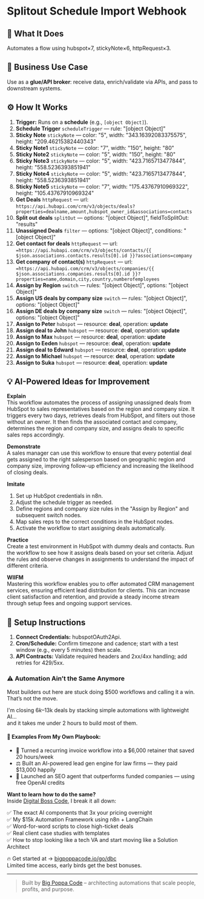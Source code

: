 # Splitout Schedule Import Webhook
## 🚀 What It Does
Automates a flow using hubspot×7, stickyNote×6, httpRequest×3.

## 💼 Business Use Case
Use as a **glue/API broker**: receive data, enrich/validate via APIs, and pass to downstream systems.

## ⚙️ How It Works
1. **Trigger:** Runs on a **schedule** (e.g., `[object Object]`).
2. **Schedule Trigger** `scheduleTrigger` — rule: "[object Object]"
3. **Sticky Note** `stickyNote` — color: "5", width: "343.16392083375575", height: "209.46215382440343"
4. **Sticky Note1** `stickyNote` — color: "7", width: "150", height: "80"
5. **Sticky Note2** `stickyNote` — color: "5", width: "150", height: "80"
6. **Sticky Note3** `stickyNote` — color: "5", width: "423.7165713477844", height: "558.5236393851941"
7. **Sticky Note4** `stickyNote` — color: "5", width: "423.7165713477844", height: "558.5236393851941"
8. **Sticky Note5** `stickyNote` — color: "7", width: "175.43767910969322", height: "105.43767910969324"
9. **Get Deals** `httpRequest` — url: `https://api.hubapi.com/crm/v3/objects/deals?properties=dealname,amount,hubspot_owner_id&associations=contacts`
10. **Split out deals** `splitOut` — options: "[object Object]", fieldToSplitOut: "results"
11. **Unassigned Deals** `filter` — options: "[object Object]", conditions: "[object Object]"
12. **Get contact for deals** `httpRequest` — url: `=https://api.hubapi.com/crm/v3/objects/contacts/{{ $json.associations.contacts.results[0].id }}?associations=company`
13. **Get company of contact(s)** `httpRequest` — url: `=https://api.hubapi.com/crm/v3/objects/companies/{{ $json.associations.companies.results[0].id }}?properties=name,domain,city,country,numberofemployees`
14. **Assign by Region** `switch` — rules: "[object Object]", options: "[object Object]"
15. **Assign US deals by company size** `switch` — rules: "[object Object]", options: "[object Object]"
16. **Assign DE deals by company size** `switch` — rules: "[object Object]", options: "[object Object]"
17. **Assign to Peter** `hubspot` — resource: **deal**, operation: **update**
18. **Assign deal to John** `hubspot` — resource: **deal**, operation: **update**
19. **Assign to Max** `hubspot` — resource: **deal**, operation: **update**
20. **Assign to Eeden** `hubspot` — resource: **deal**, operation: **update**
21. **Assign deal to Edward** `hubspot` — resource: **deal**, operation: **update**
22. **Assign to Michael** `hubspot` — resource: **deal**, operation: **update**
23. **Assign to Suka** `hubspot` — resource: **deal**, operation: **update**

## 💡 AI-Powered Ideas for Improvement
**Explain**  
This workflow automates the process of assigning unassigned deals from HubSpot to sales representatives based on the region and company size. It triggers every two days, retrieves deals from HubSpot, and filters out those without an owner. It then finds the associated contact and company, determines the region and company size, and assigns deals to specific sales reps accordingly.

**Demonstrate**  
A sales manager can use this workflow to ensure that every potential deal gets assigned to the right salesperson based on geographic region and company size, improving follow-up efficiency and increasing the likelihood of closing deals.

**Imitate**  
1. Set up HubSpot credentials in n8n.
2. Adjust the schedule trigger as needed.
3. Define regions and company size rules in the "Assign by Region" and subsequent switch nodes.
4. Map sales reps to the correct conditions in the HubSpot nodes.
5. Activate the workflow to start assigning deals automatically.

**Practice**  
Create a test environment in HubSpot with dummy deals and contacts. Run the workflow to see how it assigns deals based on your set criteria. Adjust the rules and observe changes in assignments to understand the impact of different criteria.

**WIIFM**  
Mastering this workflow enables you to offer automated CRM management services, ensuring efficient lead distribution for clients. This can increase client satisfaction and retention, and provide a steady income stream through setup fees and ongoing support services.

## 🔧 Setup Instructions
1. **Connect Credentials:** hubspotOAuth2Api.
2. **Cron/Schedule:** Confirm timezone and cadence; start with a test window (e.g., every 5 minutes) then scale.
3. **API Contracts:** Validate required headers and 2xx/4xx handling; add retries for 429/5xx.

### ⚠️ Automation Ain’t the Same Anymore

Most builders out here are stuck doing $500 workflows and calling it a win.  
That’s not the move.  

I'm closing $6k–$13k deals by stacking simple automations with lightweight AI...  
and it takes me under 2 hours to build most of them.

#### 🧠 Examples From My Own Playbook:
- 🔁 Turned a recurring invoice workflow into a $6,000 retainer that saved 20 hours/week  
- ⚖️ Built an AI-powered lead gen engine for law firms — they paid $13,000 happily  
- 🚀 Launched an SEO agent that outperforms funded companies — using free OpenAI credits  

**Want to learn how to do the same?**  
Inside [Digital Boss Code](https://bigpoppacode.io/go/dbc), I break it all down:

✅ The exact AI components that 3x your pricing overnight  
✅ My $15k Automation Framework using n8n + LangChain  
✅ Word-for-word scripts to close high-ticket deals  
✅ Real client case studies with templates  
✅ How to stop looking like a tech VA and start moving like a Solution Architect  

🔥 Get started at → [bigpoppacode.io/go/dbc](https://bigpoppacode.io/go/dbc)  
Limited time access, early birds get the best bonuses.

---
> Built by [Big Poppa Code](https://bigpoppacode.io) – architecting automations that scale people, profits, and purpose.
